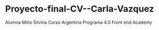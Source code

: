 # Proyecto-final-CV--Carla-Vazquez
Alumna Miño Silvina
Curso Argentina Programa 4.0 Front end Academy
